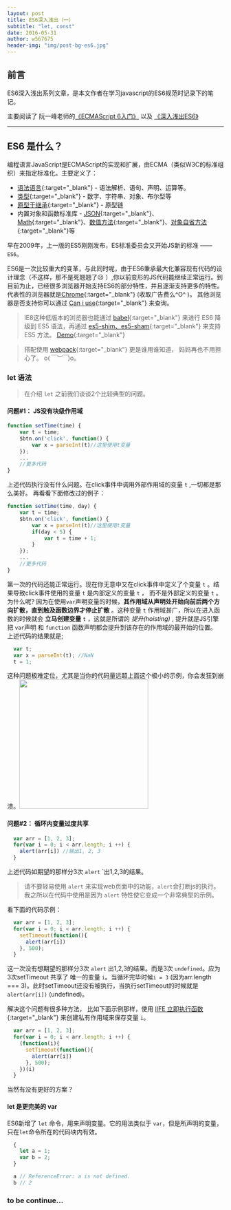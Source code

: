 ```yaml
---
layout: post
title: ES6深入浅出（一）
subtitle: "let, const"
date: 2016-05-31
author: w567675
header-img: "img/post-bg-es6.jpg"
---
```


## 前言

ES6深入浅出系列文章，是本文作者在学习javascript的ES6规范时记录下的笔记。

主要阅读了 阮一峰老师的[《ECMAScript 6入门》](http://es6.ruanyifeng.com/) 以及 [《深入浅出ES6》](http://www.infoq.com/cn/es6-in-depth/)

---


## ES6 是什么？

编程语言JavaScript是ECMAScript的实现和扩展，由ECMA（类似W3C的标准组织）来指定标准化。主要定义了：

* [语法语言](https://developer.mozilla.org/zh-CN/docs/Web/JavaScript/Reference/Lexical_grammar){:target="_blank"} -  语法解析、语句、声明、运算等。
* [类型](https://developer.mozilla.org/zh-CN/docs/Web/JavaScript/Data_structures){:target="_blank"} - 数字、字符串、对象、布尔型等
* [原型于继承](https://developer.mozilla.org/zh-CN/docs/Web/JavaScript/Reference/Global_Objects){:target="_blank"} - 原型链
* 内置对象和函数标准库 - [JSON](https://developer.mozilla.org/zh-CN/docs/Web/JavaScript/Reference/Global_Objects/JSON){:target="_blank"}、[Math](https://developer.mozilla.org/zh-CN/docs/Web/JavaScript/Reference/Global_Objects/Array){:target="_blank"}、[数值方法](https://developer.mozilla.org/zh-CN/docs/Web/JavaScript/Reference/Global_Objects/Array){:target="_blank"}、[对象自省方法](https://developer.mozilla.org/zh-CN/docs/Web/JavaScript/Reference/Global_Objects/Object){:target="_blank"}等

早在2009年，上一版的ES5刚刚发布，ES标准委员会又开始JS新的标准 —— `ES6`。

ES6是一次比较重大的变革，与此同时呢，由于ES6秉承最大化兼容现有代码的设计理念（不这样，那不是死翘翘了☹ ）,你以前变形的JS代码能继续正常运行。到目前为止，已经很多浏览器开始支持ES6的部分特性，并且逐渐支持更多的特性。代表性的浏览器就是[Chrome](http://www.google.cn/chrome/browser/desktop/index.html){:target="_blank"} (收取广告费么^O^  )。 其他浏览器是否支持你可以通过 [Can i use](http://caniuse.com/){:target="_blank"} 来查询。

> IE8这种低版本的浏览器也能通过 [babel](https://babeljs.io/){:target="_blank"}  来进行 ES6 降级到 ES5 语法，再通过 [es5-shim、es5-sham](https://github.com/es-shims/es5-shim){:target="_blank"} 来支持 ES5 方法。 [Demo](https://github.com/w567675/webpack-es6-testdemo){:target="_blank"}

> 搭配使用 [webpack](https://webpack.github.io/){:target="_blank"} 更是谁用谁知道， 妈妈再也不用担心了。 o(*￣︶￣*)o。


### let 语法
> 在介绍 `let` 之前我们谈谈2个比较典型的问题。

#### 问题#1： JS没有块级作用域
```js
function setTime(time) {
	var t = time;
	$btn.on('click', function() {
		var x = parseInt(t)//这里使用t变量
	});
	...
	//更多代码
}
```
上述代码执行没有什么问题。在click事件中调用外部作用域的变量 `t` ,一切都是那么美好。
再看看下面修改过的例子：

```js
function setTime(time, day) {
	var t = time;
	$btn.on('click', function() {
		var x = parseInt(t)//这里使用t变量
		if(day < 5) {
			var t = time + 1;
		}
	});
	...
	//更多代码
}
```




第一次的代码还能正常运行。现在你无意中又在click事件中定义了个变量 `t` 。结果导致click事件使用的变量 `t` 是内部定义的变量 `t` ， 而不是外部定义的变量 `t` 。为什么呢?
因为在使用`var`声明变量的时候，**其作用域从声明处开始向前后两个方向扩散，直到触及函数边界才停止扩散** 。这种变量 `t` 作用域甚广，所以在进入函数的时候就会 **立马创建变量** `t` ，这就是所谓的 *提升(hoisting)* , 提升就是JS引擎把 `var`声明 和 `function` 函数声明都会提升到该存在的作用域的最开始的位置。
上述代码的结果就是;

```js
  var t;
  var x = parseInt(t); //NaN
  t = 1;
```
这种问题极难定位，尤其是当你的代码量远超上面这个极小的示例，你会发狂到崩溃。<img src="http://wp.patheos.com.s3.amazonaws.com/blogs/exploringourmatrix/files/2013/07/Im-so-so-sorry.gif" width = "300" style="margin: 0">

#### 问题#2： 循环内变量过度共享
```js
  var arr = [1, 2, 3];
  for(var i = 0; i < arr.length; i ++) {
    alert(arr[i]) //输出1, 2, 3
  }
```

上述代码如期望的那样分3次 `alert` `出1,2,3的结果。

> 请不要轻易使用 `alert` 来实现web页面中的功能，`alert`会打断js的执行。我之所以在代码中使用是因为 `alert` 特性使它变成一个非常典型的示例。

看下面的代码示例：

```js
  var arr = [1, 2, 3];
  for(var i = 0; i < arr.length; i ++) {
    setTimeout(function(){
      alert(arr[i])
    }, 500);
  }
```

这一次没有想期望的那样分3次 `alert` 出1,2,3的结果。而是3次 `undefined`。应为3次setTimeout 共享了 唯一的变量 `i`。当循环完毕时候`i = 3` (因为arr.length === 3)。此时setTimeout还没有被执行，当执行setTimeout的时候就是 `alert(arr[i])` (undefined)。

解决这个问题有很多种方法， 比如下面示例那样，使用 [IIFE 立即执行函数](https://developer.mozilla.org/zh-CN/docs/Glossary/IIFE){:target="_blank"} 来创建私有作用域来保存变量 `i`。

```js
  var arr = [1, 2, 3];
  for(var i = 0; i < arr.length; i ++) {
    (function(i){
      setTimeout(function(){
        alert(arr[i])
      }, 500);
    })(i)
  }
```

当然有没有更好的方案？

#### let 是更完美的 var

ES6新增了 `let` 命令，用来声明变量。它的用法类似于 `var`，但是所声明的变量，只在`let`命令所在的代码块内有效。

```js
  {
    let a = 1;
    var b = 2;
  }

  a // ReferenceError: a is not defined.
  b // 2
```



### to be continue...